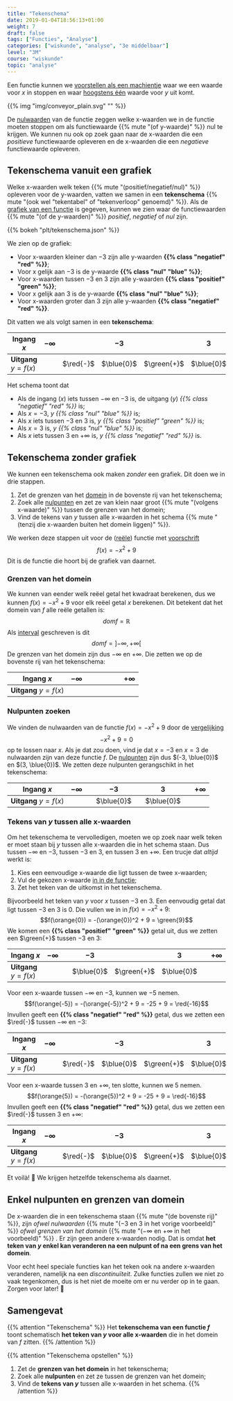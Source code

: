 ```yaml
---
title: "Tekenschema"
date: 2019-01-04T18:56:13+01:00
weight: 7
draft: false
tags: ["Functies", "Analyse"]
categories: ["wiskunde", "analyse", "3e middelbaar"]
level: "3M"
course: "wiskunde"
topic: "analyse"
---
```

Een functie kunnen we [voorstellen als een machientje](../intro) waar we een
waarde voor $x$ in stoppen en waar [hoogstens één](../intro#samengevat) waarde
voor $y$ uit komt.

{{% img "img/conveyor_plain.svg" "" %}}

De [nulwaarden](../nulpunten#nulwaarden-van-een-functie) van de functie zeggen
welke x-waarden we in de functie moeten stoppen om als functiewaarde
{{% mute "(of y-waarde)" %}} nul te krijgen. We kunnen nu ook op zoek gaan naar
de x-waarden die een *positieve* functiewaarde opleveren en de x-waarden die
een *negatieve* functiewaarde opleveren.

## Tekenschema vanuit een grafiek
Welke x-waarden welk teken {{% mute "(positief/negatief/nul)" %}} opleveren
voor de y-waarden, vatten we samen in een **tekenschema**
{{% mute "(ook wel \"tekentabel\" of \"tekenverloop\" genoemd)" %}}.
Als de [grafiek van een functie](../grafiek) is gegeven, kunnen we zien waar de
functiewaarden {{% mute "(of de y-waarden)" %}} *positief*, *negatief* of *nul*
zijn.

{{% bokeh "plt/tekenschema.json" %}}

We zien op de grafiek:

* Voor x-waarden kleiner dan $-3$ zijn alle y-waarden **{{% class "negatief" "red" %}}**;
* Voor x gelijk aan $-3$ is de y-waarde **{{% class "nul" "blue" %}}**;
* Voor x-waarden tussen $-3$ en $3$ zijn alle y-waarden **{{% class "positief" "green" %}}**;
* Voor x gelijk aan $3$ is de y-waarde **{{% class "nul" "blue" %}}**;
* Voor x-waarden groter dan $3$ zijn alle y-waarden **{{% class "negatief" "red" %}}**.

Dit vatten we als volgt samen in een **tekenschema**:

Ingang $x$               | $-\infty$    |           | $-3$       |             | $3$        |           | $+\infty$
-------------------------|--------------|-----------|------------|-------------|------------|-----------|----------------
**Uitgang** $y = f(x)$   |              | $\red{-}$ | $\blue{0}$ | $\green{+}$ | $\blue{0}$ | $\red{-}$ |

Het schema toont dat

* Als de ingang ($x$) iets tussen $-\infty$ en $-3$ is, de uitgang ($y$) *{{% class "negatief" "red" %}}* is;
* Als $x=-3$, $y$ *{{% class "nul" "blue" %}}* is;
* Als $x$ iets tussen $-3$ en $3$ is, $y$ *{{% class "positief" "green" %}}* is;
* Als $x=3$ is, $y$ *{{% class "nul" "blue" %}}* is;
* Als $x$ iets tussen $3$ en $+\infty$ is, $y$ *{{% class "negatief" "red" %}}* is.

## Tekenschema zonder grafiek
We kunnen een tekenschema ook maken *zonder* een grafiek. Dit doen we in drie
stappen.

1. Zet de grenzen van het [domein](../domein_beeld#domein-van-een-functie) in de bovenste rij van het tekenschema;
2. Zoek alle [nulpunten](../nulpunten) en zet ze van klein naar groot {{% mute "(volgens x-waarde)" %}} tussen de grenzen van het domein;
3. Vind de tekens van $y$ tussen alle x-waarden in het schema {{% mute "(tenzij die x-waarden buiten het domein liggen)" %}}.

We werken deze stappen uit voor de ([reële](../../reele_fies)) functie
met [voorschrift](../voorschrift)
$$f(x) = -x^2 + 9$$
Dit is de functie die hoort bij de grafiek van daarnet.

### Grenzen van het domein
We kunnen van eender welk reëel getal het kwadraat berekenen, dus we kunnen
$f(x) = -x^2 + 9$ voor elk reëel getal $x$ berekenen. Dit betekent dat het
domein van $f$ alle reële getallen is:
$$dom f = \mathbb{R}$$
Als [interval](../../verzamelingen/intervallen) geschreven is dit
$$dom f = \left] -\infty, +\infty \right[%]$$
De grenzen van het domein zijn dus $-\infty$
en $+\infty$. Die zetten we op de bovenste rij van het tekenschema:

Ingang $x$               | $-\infty$    |           |            |             |            |           | $+\infty$
-------------------------|--------------|-----------|------------|-------------|------------|-----------|----------------
**Uitgang** $y = f(x)$   |              |           |            |             |            |           |

### Nulpunten zoeken
We vinden de nulwaarden van de functie $f(x) = -x^2 + 9$ door de
[vergelijking](../../vergelijkingen)
$$-x^2 + 9 = 0$$
op te lossen naar $x$.
Als je dat zou doen, vind je dat $x=-3$ en $x=3$ de nulwaarden zijn van deze functie $f$. De
[nulpunten](../nulpunten#nulpunten-van-een-functie) zijn dus $(-3, \blue{0})$ en
$(3, \blue{0})$. We zetten deze nulpunten gerangschikt in het tekenschema:

Ingang $x$               | $-\infty$    |           | $-3$       |             | $3$        |           | $+\infty$
-------------------------|--------------|-----------|------------|-------------|------------|-----------|----------------
**Uitgang** $y = f(x)$   |              |           | $\blue{0}$ |             | $\blue{0}$ |           |

### Tekens van $y$ tussen alle x-waarden
Om het tekenschema te vervolledigen, moeten we op zoek naar welk teken er moet
staan bij $y$ tussen alle x-waarden die in het schema staan. Dus tussen
$-\infty$ en $-3$, tussen $-3$ en $3$, en tussen $3$ en $+\infty$. Een trucje
dat *altijd* werkt is:

1. Kies een eenvoudige x-waarde die ligt tussen de twee x-waarden;
2. Vul de gekozen x-waarde [in in de functie](../voorschrift#x-invullen-in-een-voorschrift);
3. Zet het teken van de uitkomst in het tekenschema.

Bijvoorbeeld het teken van
$y$ voor $x$ tussen $-3$ en $3$. Een eenvoudig getal dat ligt tussen $-3$ en $3$ is
$0$. Die vullen we in in $f(x) = -x^2 + 9$:
$$f(\orange{0}) = -(\orange{0})^2 + 9 = \green{9}$$
We komen een **{{% class "positief" "green" %}}** getal uit, dus we zetten een $\green{+}$ tussen $-3$ en $3$:

Ingang $x$               | $-\infty$    |           | $-3$       |             | $3$        |           | $+\infty$
-------------------------|--------------|-----------|------------|-------------|------------|-----------|----------------
**Uitgang** $y = f(x)$   |              |           | $\blue{0}$ | $\green{+}$ | $\blue{0}$ |           |

Voor een x-waarde tussen $-\infty$ en $-3$, kunnen we $-5$ nemen.
$$f(\orange{-5}) = -(\orange{-5})^2 + 9 = -25 + 9 = \red{-16}$$
Invullen geeft een **{{% class "negatief" "red" %}}** getal, dus we zetten een $\red{-}$ tussen $-\infty$ en $-3$:

Ingang $x$               | $-\infty$    |           | $-3$       |             | $3$        |           | $+\infty$
-------------------------|--------------|-----------|------------|-------------|------------|-----------|----------------
**Uitgang** $y = f(x)$   |              | $\red{-}$ | $\blue{0}$ | $\green{+}$ | $\blue{0}$ |           |

Voor een x-waarde tussen $3$ en $+\infty$, ten slotte, kunnen we
$5$ nemen.  $$f(\orange{5}) = -(\orange{5})^2 + 9 = -25 + 9 =
\red{-16}$$ Invullen geeft een **{{% class "negatief" "red" %}}** getal, dus we zetten een $\red{-}$ tussen $3$ en
$+\infty$:

Ingang $x$               | $-\infty$    |           | $-3$       |             | $3$        |           | $+\infty$
-------------------------|--------------|-----------|------------|-------------|------------|-----------|----------------
**Uitgang** $y = f(x)$   |              | $\red{-}$ | $\blue{0}$ | $\green{+}$ | $\blue{0}$ | $\red{-}$ |

Et voilà! :muscle: We krijgen hetzelfde tekenschema als daarnet.

## Enkel nulpunten en grenzen van domein
De x-waarden die in een tekenschema staan {{% mute "(de bovenste rij)" %}}, zijn *ofwel nulwaarden* {{% mute
"($-3$ en $3$ in het vorige voorbeeld)" %}} *ofwel grenzen van het domein* {{%
mute "($-\infty$ en $+\infty$ in het voorbeeld)" %}} . Er zijn geen andere
x-waarden nodig. Dat is omdat **het teken van $y$ enkel kan veranderen na een
nulpunt of na een grens van het domein**.

Voor echt heel speciale functies kan het teken ook na andere x-waarden
veranderen, namelijk na een *discontinuïteit*. Zulke functies zullen we niet zo
vaak tegenkomen, dus is het niet de moeite om er nu verder op in te gaan.
Zorgen voor later! :wave:

## Samengevat
{{% attention "Tekenschema" %}}
Het **tekenschema van een functie $f$** toont schematisch **het teken van $y$
voor alle x-waarden** die in het domein van $f$ zitten.
{{% /attention %}}

{{% attention "Tekenschema opstellen" %}}
1. Zet de **grenzen van het domein** in het tekenschema;
2. Zoek alle **nulpunten** en zet ze tussen de grenzen van het domein;
3. Vind de **tekens van $y$** tussen alle x-waarden in het schema.
{{% /attention %}}
